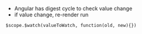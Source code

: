 - Angular has digest cycle to check value change
- if value change, re-render run

```
$scope.$watch(valueToWatch, function(old, new){})
```
